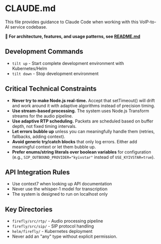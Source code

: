 # CLAUDE.md

This file provides guidance to Claude Code when working with this VoIP-to-AI service codebase.

**📖 For architecture, features, and usage patterns, see [README.md](README.md)**

## Development Commands

- `tilt up` - Start complete development environment with Kubernetes/Helm
- `tilt down` - Stop development environment

## Critical Technical Constraints

- **Never try to make Node.js real-time.** Accept that setTimeout() will drift and work around it with adaptive algorithms instead of precision timing.
- **Use stream-based processing.** The system uses Node.js Transform streams for the audio pipeline.
- **Use adaptive RTP scheduling.** Packets are scheduled based on buffer depth, not fixed timing intervals.
- **Let errors bubble up** unless you can meaningfully handle them (retries, fallbacks, adding context).
- **Avoid generic try/catch blocks** that only log errors. Either add meaningful context or let them bubble up.
- **Prefer enums/string literals over boolean variables** for configuration (e.g., `SIP_OUTBOUND_PROVIDER="kyivstar"` instead of `USE_KYIVSTAR=true`).

## API Integration Rules

- Use context7 when looking up API documentation
- Never use the whisper-1 model for transcription
- The system is designed to run on localhost only

## Key Directories

- `firefly/src/rtp/` - Audio processing pipeline
- `firefly/src/sip/` - SIP protocol handling
- `helm/firefly/` - Kubernetes deployment
- Never add an "any" type without explicit permission.